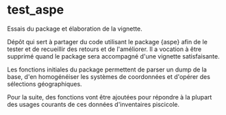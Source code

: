 # test_aspe
Essais du package et élaboration de la vignette.

Dépôt qui sert à partager du code utilisant le package {aspe} afin de le tester et de recueillir des retours et de l'améliorer. Il a vocation à être supprimé quand le package sera accompagné d'une vignette satisfaisante.

Les fonctions initiales du package permettent de parser un dump de la base, d'en homogénéiser les systèmes de coordonnées et d'opérer des sélections géographiques.

Pour la suite, des fonctions vont être ajoutées pour répondre à la plupart des usages courants de ces données d'inventaires piscicole.
